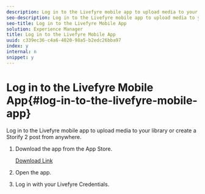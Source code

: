 ```yaml
---
description: Log in to the Livefyre mobile app to upload media to your library or create a Storify 2 post from anywhere.
seo-description: Log in to the Livefyre mobile app to upload media to your library or create a Storify 2 post from anywhere.
seo-title: Log in to the Livefyre Mobile App
solution: Experience Manager
title: Log in to the Livefyre Mobile App
uuid: c339ec36-c4a6-4020-98a5-b2edc26bba97
index: y
internal: n
snippet: y
---
```


# Log in to the Livefyre Mobile App{#log-in-to-the-livefyre-mobile-app}

Log in to the Livefyre mobile app to upload media to your library or create a Storify 2 post from anywhere.

1. Download the app from the App Store.

   [Download Link](https://itunes.apple.com/us/app/livefyre/id1083990598)
1. Open the app.
1. Log in with your Livefyre Credentials.
